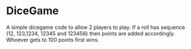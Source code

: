 # DiceGame
A simple dicegame code to allow 2 players to play. If a roll has sequence (12, 123,1234, 12345 and 123456) then points are added accordingly.
Whoever gets to 100 points first wins.
